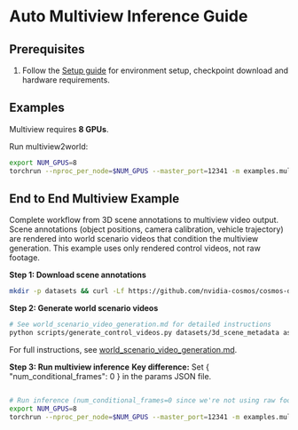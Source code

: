 # Auto Multiview Inference Guide

## Prerequisites

1. Follow the [Setup guide](setup.md) for environment setup, checkpoint download and hardware requirements.

## Examples
Multiview requires **8 GPUs**.

Run multiview2world:

```bash
export NUM_GPUS=8
torchrun --nproc_per_node=$NUM_GPUS --master_port=12341 -m examples.multiview --params_file assets/multiview_example/multiview_spec.json --num_gpus=$NUM_GPUS
```

## End to End Multiview Example

Complete workflow from 3D scene annotations to multiview video output. Scene annotations (object positions, camera calibration, vehicle trajectory) are rendered into world scenario videos that condition the multiview generation. This example uses only rendered control videos, not raw footage.

**Step 1: Download scene annotations**
```bash
mkdir -p datasets && curl -Lf https://github.com/nvidia-cosmos/cosmos-dependencies/releases/download/assets/3d_scene_metadata.zip -o temp.zip && unzip temp.zip -d datasets && rm temp.zip
```

**Step 2: Generate world scenario videos**
```bash
# See world_scenario_video_generation.md for detailed instructions
python scripts/generate_control_videos.py datasets/3d_scene_metadata assets/multiview_example1/world_scenario_videos
```

For full instructions, see [world_scenario_video_generation.md](world_scenario_video_generation.md).

**Step 3: Run multiview inference**
**Key difference:** Set { "num_conditional_frames": 0 } in the params JSON file.
```bash

# Run inference (num_conditional_frames=0 since we're not using raw footage)
export NUM_GPUS=8
torchrun --nproc_per_node=$NUM_GPUS --master_port=12341 -m examples.multiview --params_file assets/multiview_example/multiview_spec.json --num_gpus=$NUM_GPUS
```
